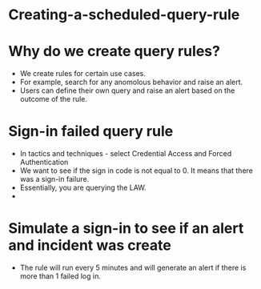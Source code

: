 # Creating-a-scheduled-query-rule

# Why do we create query rules?
- We create rules for certain use cases.
- For example, search for any anomolous behavior and raise an alert.
- Users can define their own query and raise an alert based on the outcome of the rule.

# Sign-in failed query rule
- In tactics and techniques - select Credential Access and Forced Authentication
- We want to see if the sign in code is not equal to 0. It means that there was a sign-in failure.
- Essentially, you are querying the LAW.
- 


# Simulate a sign-in to see if an alert and incident was create
- The rule will run every 5 minutes and will generate an alert if there is more than 1 failed log in.
